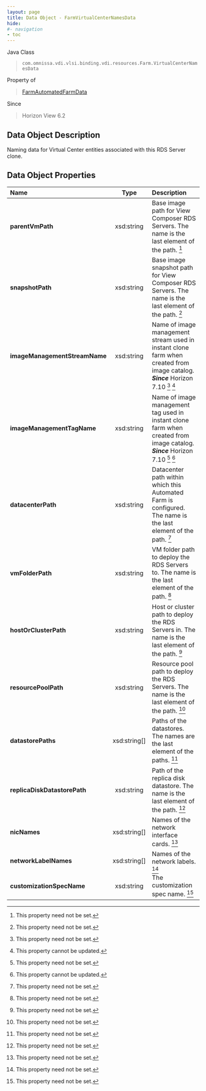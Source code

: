 ```yaml
---
layout: page
title: Data Object - FarmVirtualCenterNamesData
hide:
#- navigation
- toc
---
```






Java Class
> `com.omnissa.vdi.vlsi.binding.vdi.resources.Farm.VirtualCenterNamesData`

Property of
> [FarmAutomatedFarmData](vdi.resources.Farm.AutomatedFarmData.md#field_detail)

Since
> Horizon View 6.2


## Data Object Description

Naming data for Virtual Center entities associated with this RDS Server clone.

## Data Object Properties

 Name | Type | Description
:---|:---:|:---
**parentVmPath**|  xsd:string|  Base image path for View Composer RDS Servers. The name is the last element of the path. [^1]
**snapshotPath**|  xsd:string|  Base image snapshot path for View Composer RDS Servers. The name is the last element of the path. [^1]
**imageManagementStreamName**|  xsd:string|  Name of image management stream used in instant clone farm when created from image catalog.  **_Since_** Horizon 7.10 [^1] [^2]
**imageManagementTagName**|  xsd:string|  Name of image management tag used in instant clone farm when created from image catalog.  **_Since_** Horizon 7.10 [^1] [^2]
**datacenterPath**|  xsd:string|  Datacenter path within which this Automated Farm is configured. The name is the last element of the path. [^1]
**vmFolderPath**|  xsd:string|  VM folder path to deploy the RDS Servers to. The name is the last element of the path. [^1]
**hostOrClusterPath**|  xsd:string|  Host or cluster path to deploy the RDS Servers in. The name is the last element of the path. [^1]
**resourcePoolPath**|  xsd:string|  Resource pool path to deploy the RDS Servers. The name is the last element of the path. [^1]
**datastorePaths**|  xsd:string[]|  Paths of the datastores. The names are the last element of the paths. [^1]
**replicaDiskDatastorePath**|  xsd:string|  Path of the replica disk datastore. The name is the last element of the path. [^1]
**nicNames**|  xsd:string[]|  Names of the network interface cards. [^1]
**networkLabelNames**|  xsd:string[]|  Names of the network labels. [^1]
**customizationSpecName**|  xsd:string|  The customization spec name. [^1]
 


 


[^1]: This property need not be set.
[^2]: This property cannot be updated.